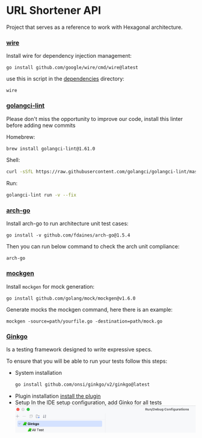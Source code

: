 # URL Shortener API

Project that serves as a reference to work with Hexagonal architecture.

### [wire](https://github.com/google/wire)

Install wire for dependency injection management:

```shell
go install github.com/google/wire/cmd/wire@latest
```

use this in script in the [dependencies](internal/dependency) directory:

```shell
wire
```

### [golangci-lint](https://golangci-lint.run/)

Please don't miss the opportunity to improve our code, install this linter before adding new commits

Homebrew:

```bash
brew install golangci-lint@1.61.0
```

Shell:

```bash
curl -sSfL https://raw.githubusercontent.com/golangci/golangci-lint/master/install.sh | sh -s -- -b $(go env GOPATH)/bin v1.61.0
```

Run:

```bash
golangci-lint run -v --fix
```


### [arch-go](https://github.com/fdaines/arch-go)

Install arch-go to run architecture unit test cases:

```shell
go install -v github.com/fdaines/arch-go@1.5.4
```

Then you can run below command to check the arch unit compliance:

```shell
arch-go
```

### [mockgen](https://github.com/golang/mock)

Install `mockgen` for mock generation:

```shell
go install github.com/golang/mock/mockgen@v1.6.0
```

Generate mocks the mockgen command, here there is an example:

```shell
mockgen -source=path/yourfile.go -destination=path/mock.go
```


### [Ginkgo](https://github.com/onsi/ginkgo)

Is a testing framework designed to write expressive specs.

To ensure that you will be able to run your tests follow this steps:

- System installation
  ```bash
  go install github.com/onsi/ginkgo/v2/ginkgo@latest
  ```
- Plugin installation
  [install the plugin](https://plugins.jetbrains.com/plugin/17554-ginkgo)
- Setup
  In the IDE setup configuration, add Ginko for all tests
  ![img.png](/assets/ginko-config.png)